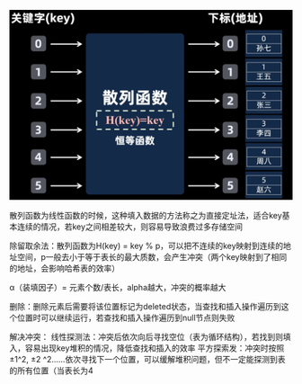 ![输入图片说明](/imgs/2025-02-25/vPt4rvV6bUtxz4vl.png)

散列函数为线性函数的时候，这种填入数据的方法称之为直接定址法，适合key基本连续的情况，若key之间相差较大，则容易导致浪费过多存储空间

除留取余法：散列函数为H(key) = key % p，可以把不连续的key映射到连续的地址空间，p一般去小于等于表长的最大质数，会产生冲突（两个key映射到了相同的地址，会影响哈希表的效率）

α（装填因子）= 元素个数/表长，alpha越大，冲突的概率越大

删除：删除元素后需要将该位置标记为deleted状态，当查找和插入操作遍历到这个位置时可以继续运行，若查找和插入操作遍历到null节点则失败

解决冲突：
线性探测法：冲突后依次向后寻找空位（表为循环结构），若找到则填入，容易出现key堆积的情况，降低查找和插入的效率
平方探索发：冲突时按照±1^2, ±2 ^2......依次寻找下一个位置，可以缓解堆积问题，但不一定能探测到表的所有位置（当表长为4


<!--stackedit_data:
eyJoaXN0b3J5IjpbMjAzNTI1MTE5NF19
-->